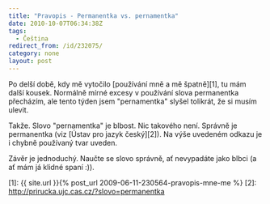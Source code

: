 ```yaml
---
title: "Pravopis - Permanentka vs. pernamentka"
date: 2010-10-07T06:34:38Z
tags:
  - Čeština
redirect_from: /id/232075/
category: none
layout: post
---
```

Po delší době, kdy mě vytočilo [používání mně a mě špatně][1], tu mám další kousek. Normálně mírné excesy v používání slova permanentka přecházím, ale tento týden jsem "pernamentka" slyšel tolikrát, že si musím ulevit.

Takže. Slovo "pernamentka" je blbost. Nic takového není. Správně je permanentka (viz [Ústav pro jazyk český][2]). Na výše uvedeném odkazu je i chybně používaný tvar uveden.

Závěr je jednoduchý. Naučte se slovo správně, ať nevypadáte jako blbci (a ať mám já klidné spaní :)).

[1]: {{ site.url }}{% post_url 2009-06-11-230564-pravopis-mne-me %}
[2]: http://prirucka.ujc.cas.cz/?slovo=permanentka
